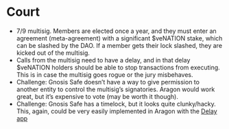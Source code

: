 # Court

- 7/9 multisig. Members are elected once a year, and they must enter an agreement (meta-agreement) with a significant $veNATION stake, which can be slashed by the DAO. If a member gets their lock slashed, they are kicked out of the multisig.
- Calls from the multisig need to have a delay, and in that delay $veNATION holders should be able to stop transactions from executing. This is in case the multisig goes rogue or the jury misbehaves.
- Challenge: Gnosis Safe doesn’t have a way to give permission to another entity to control the multisig’s signatories. Aragon would work great, but it’s expensive to vote (may be worth it though).
- Challenge: Gnosis Safe has a timelock, but it looks quite clunky/hacky. This, again, could be very easily implemented in Aragon with the [Delay app](https://github.com/1Hive/delay-app)
